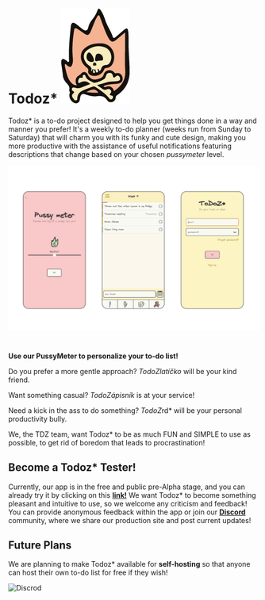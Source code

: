 
# Todoz* ![Logo](/Images/Logo.png)


Todoz* is a to-do project designed to help you get things done in a way and manner you prefer! It's a weekly to-do planner (weeks run from Sunday to Saturday) that will charm you with its funky and cute design, making you more productive with the assistance of useful notifications featuring descriptions that change based on your chosen *pussymeter* level.

![Showcase](/Images/Showcase.png)

#

**Use our PussyMeter to personalize your to-do list!**

Do you prefer a more gentle approach? *TodoZlatíčko* will be your kind friend.

Want something casual? *TodoZápisník* is at your service!

Need a kick in the ass to do something? *TodoZ*rd* will be your personal productivity bully.

We, the TDZ team, want Todoz* to be as much FUN and SIMPLE to use as possible, to get rid of boredom that leads to procrastination!

## Become a Todoz* Tester!

Currently, our app is in the free and public pre-Alpha stage, and you can already try it by clicking on this **[link!](https://todoz.gfapp.eu/)** We want Todoz* to become something pleasant and intuitive to use, so we welcome any criticism and feedback! You can provide anonymous feedback within the app or join our **[Discord](https://discord.gg/cP9Xa5TcuX)** community, where we share our production site and post current updates!
## Future Plans
We are planning to make Todoz* available for **self-hosting** so that anyone can host their own to-do list for free if they wish!

![Discrod](/Images/Discrod.png)


